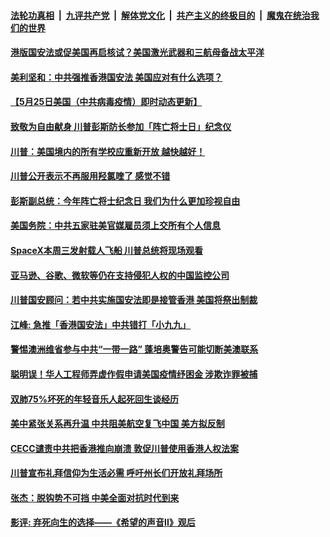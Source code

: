 ####  [法轮功真相](../../../../basic/blob/master/README.md?t=05260601) &nbsp;|&nbsp; [九评共产党](../../../../9ping.md/blob/master/README.md?t=05260601) &nbsp;|&nbsp; [解体党文化](../../../../jtdwh.md/blob/master/README.md?t=05260601)  &nbsp;|&nbsp; [共产主义的终极目的](../../../../gczydzjmd.md/blob/master/README.md?t=05260601) &nbsp;|&nbsp; [魔鬼在统治我们的世界](../../../../mgztzwmdsj.md/blob/master/README.md?t=05260601) 

#### [港版国安法或促美国再启核试？美国激光武器和三航母备战太平洋 ](../pages/soh6/382885.md?t=05260601) 
#### [美利坚和：中共强推香港国安法 美国应对有什么选项？](../pages/soh6/382918.md?t=05260601) 
#### [【5月25日美国（中共病毒疫情）即时动态更新】](../pages/soh6/382795.md?t=05260601) 
#### [致敬为自由献身 川普彭斯防长参加「阵亡将士日」纪念仪](../pages/soh6/382870.md?t=05260601) 
#### [川普：美国境内的所有学校应重新开放 越快越好！](../pages/soh6/382867.md?t=05260601) 
#### [川普公开表示不再服用羟氯喹了 感觉不错](../pages/soh6/382858.md?t=05260601) 
#### [彭斯副总统：今年阵亡将士纪念日 我们为什么更加珍视自由](../pages/soh6/382864.md?t=05260601) 
#### [美国务院：中共五家驻美官媒雇员须上交所有个人信息](../pages/soh6/382672.md?t=05260601) 
#### [SpaceX本周三发射载人飞船 川普总统将现场观看](../pages/soh6/382666.md?t=05260601) 
#### [亚马逊、谷歌、微软等仍在支持侵犯人权的中国监控公司](../pages/soh6/382546.md?t=05260601) 
#### [川普国安顾问：若中共实施国安法即是接管香港 美国将祭出制裁](../pages/soh6/382573.md?t=05260601) 
#### [江峰: 急推「香港国安法」中共错打「小九九」](../pages/soh6/382570.md?t=05260601) 
#### [警惕澳洲维省参与中共“一带一路”  蓬培奥警告可能切断美澳联系](../pages/soh6/382543.md?t=05260601) 
#### [聪明误！华人工程师弄虚作假申请美国疫情纾困金 涉欺诈罪被捕 ](../pages/soh6/382411.md?t=05260601) 
#### [双肺75%坏死的年轻音乐人起死回生谈经历](../pages/soh6/382333.md?t=05260601) 
#### [美中紧张关系再升温 中共阻美航空复飞中国 美方拟反制](../pages/soh6/382279.md?t=05260601) 
#### [CECC谴责中共把香港推向崩溃 敦促川普使用香港人权法案](../pages/soh6/382249.md?t=05260601) 
#### [川普宣布礼拜信仰为生活必需 呼吁州长们开放礼拜场所](../pages/soh6/382228.md?t=05260601) 
#### [张杰：脱钩势不可挡 中美全面对抗时代到来](../pages/soh6/382219.md?t=05260601) 
#### [影评: 弃死向生的选择——《希望的声音II》观后](../pages/soh6/382216.md?t=05260601) 
